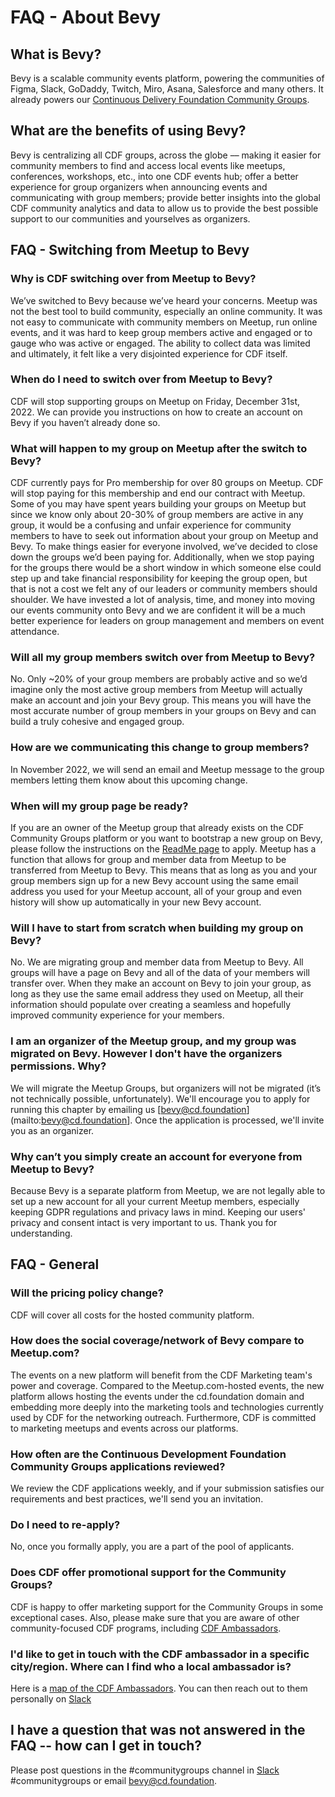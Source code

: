 # FAQ - About Bevy
## What is Bevy?
Bevy is a scalable community events platform, powering the communities of Figma, Slack, GoDaddy, Twitch, Miro, Asana, Salesforce and many others. It already powers our [Continuous Delivery Foundation Community Groups](https://community.cd.foundation/).
  
## What are the benefits of using Bevy?
Bevy is centralizing all CDF groups, across the globe –– making it easier for community members to find and access local events like meetups, conferences, workshops, etc., into one CDF events hub; offer a better experience for group organizers when announcing events and communicating with group members; provide better insights into the global CDF community analytics and data to allow us to provide the best possible support to our communities and yourselves as organizers.

## FAQ - Switching from Meetup to Bevy

### Why is CDF switching over from Meetup to Bevy?
We’ve switched to Bevy because we’ve heard your concerns. Meetup was not the best tool to build community, especially an online community. It was not easy to communicate with community members on Meetup, run online events, and it was hard to keep group members active and engaged or to gauge who was active or engaged. The ability to collect data was limited and ultimately, it felt like a very disjointed experience for CDF itself.

### When do I need to switch over from Meetup to Bevy?
CDF will stop supporting groups on Meetup on Friday, December 31st, 2022. We can provide you instructions on how to create an account on Bevy if you haven’t already done so.

### What will happen to my group on Meetup after the switch to Bevy?
CDF currently pays for Pro membership for over 80 groups on Meetup. CDF will stop paying for this membership and end our contract with Meetup. Some of you may have spent years building your groups on Meetup but since we know only about 20-30% of group members are active in any group, it would be a confusing and unfair experience for community members to have to seek out information about your group on Meetup and Bevy. To make things easier for everyone involved, we’ve decided to close down the groups we’d been paying for. Additionally, when we stop paying for the groups there would be a short window in which someone else could step up and take financial responsibility for keeping the group open, but that is not a cost we felt any of our leaders or community members should shoulder. We have invested a lot of analysis, time, and money into moving our events community onto Bevy and we are confident it will be a much better experience for leaders on group management and members on event attendance.

### Will all my group members switch over from Meetup to Bevy?
No. Only ~20% of your group members are probably active and so we’d imagine only the most active group members from Meetup will actually make an account and join your Bevy group. This means you will have the most accurate number of group members in your groups on Bevy and can build a truly cohesive and engaged group.

### How are we communicating this change to group members?
In November 2022, we will send an email and Meetup message to the group members letting them know about this upcoming change.

### When will my group page be ready?
If you are an owner of the Meetup group that already exists on the CDF Community Groups platform or you want to bootstrap a new group on Bevy, please follow the instructions on the [ReadMe page](https://github.com/cdfoundation/communitygroups) to apply. Meetup has a function that allows for group and member data from Meetup to be transferred from Meetup to Bevy. This means that as long as you and your group members sign up for a new Bevy account using the same email address you used for your Meetup account, all of your group and even history will show up automatically in your new Bevy account.

### Will I have to start from scratch when building my group on Bevy?
No. We are migrating group and member data from Meetup to Bevy. All groups will have a page on Bevy and all of the data of your members will transfer over. When they make an account on Bevy to join your group, as long as they use the same email address they used on Meetup, all their information should populate over creating a seamless and hopefully improved community experience for your members.

### I am an organizer of the Meetup group, and my group was migrated on Bevy. However I don't have the organizers permissions. Why?
We will migrate the Meetup Groups, but organizers will not be migrated (it’s not technically possible, unfortunately). We'll encourage you to apply for running this chapter by emailing us [bevy@cd.foundation](mailto:bevy@cd.foundation]. Once the application is processed, we'll invite you as an organizer.

### Why can’t you simply create an account for everyone from Meetup to Bevy?
Because Bevy is a separate platform from Meetup, we are not legally able to set up a new account for all your current Meetup members, especially keeping GDPR regulations and privacy laws in mind. Keeping our users' privacy and consent intact is very important to us. Thank you for understanding.

## FAQ - General
### Will the pricing policy change?
CDF will cover all costs for the hosted community platform.

### How does the social coverage/network of Bevy compare to Meetup.com?
The events on a new platform will benefit from the CDF Marketing team's power and coverage. Compared to the Meetup.com-hosted events, the new platform allows hosting the events under the cd.foundation domain and embedding more deeply into the marketing tools and technologies currently used by CDF for the networking outreach. Furthermore, CDF is committed to marketing meetups and events across our platforms.

### How often are the Continuous Development Foundation Community Groups applications reviewed?
We review the CDF applications weekly, and if your submission satisfies our requirements and best practices, we'll send you an invitation.

### Do I need to re-apply?
No, once you formally apply, you are a part of the pool of applicants.

### Does CDF offer promotional support for the Community Groups?
CDF is happy to offer marketing support for the Community Groups in some exceptional cases.
Also, please make sure that you are aware of other community-focused CDF programs, including [CDF Ambassadors](https://cd.foundation/ambassadors/).

### I'd like to get in touch with the CDF ambassador in a specific city/region. Where can I find who a local ambassador is?
Here is a [map of the CDF Ambassadors](https://cd.foundation/blog/2022/03/07/welcome-2022-cdf-ambassadors/). You can then reach out to them personally on [Slack](https://join.slack.com/t/cdeliveryfdn/shared_invite/zt-nwc0jjd0-G65oEpv5ynFfPD5oOX5Ogg) 

## I have a question that was not answered in the FAQ -- how can I get in touch?
Please post questions in the #communitygroups channel in [Slack](https://join.slack.com/t/cdeliveryfdn/shared_invite/zt-nwc0jjd0-G65oEpv5ynFfPD5oOX5Ogg) #communitygroups or email [bevy@cd.foundation](mailto:bevy@cd.foundation).
